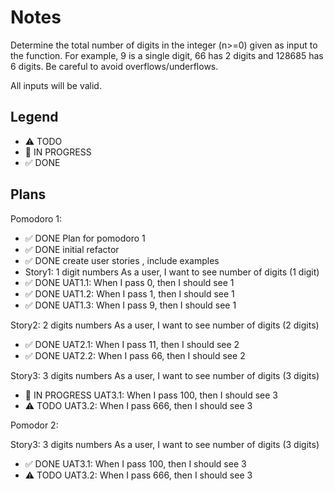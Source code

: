 # Notes

Determine the total number of digits in the integer (n>=0) given as input to the function. For example, 9 is a single digit, 66 has 2 digits and 128685 has 6 digits. Be careful to avoid overflows/underflows.

All inputs will be valid.

## Legend
- ⚠ TODO
- 🚧 IN PROGRESS
- ✅ DONE

## Plans

Pomodoro 1:
- ✅ DONE Plan for pomodoro 1
- ✅ DONE initial refactor
- ✅ DONE create user stories , include examples
- Story1: 1 digit numbers
As a user, I want to see number of digits (1 digit)
- ✅ DONE UAT1.1: When I pass 0, then I should see 1
- ✅ DONE UAT1.2: When I pass 1, then I should see 1
- ✅ DONE UAT1.3: When I pass 9, then I should see 1

Story2: 2 digits numbers
As a user, I want to see number of digits (2 digits)
- ✅ DONE UAT2.1: When I pass 11, then I should see 2
- ✅ DONE UAT2.2: When I pass 66, then I should see 2

Story3: 3 digits numbers
As a user, I want to see number of digits (3 digits)
- 🚧 IN PROGRESS UAT3.1: When I pass 100, then I should see 3
- ⚠ TODO UAT3.2: When I pass 666, then I should see 3

Pomodor 2:

Story3: 3 digits numbers
As a user, I want to see number of digits (3 digits)
- ✅ DONE UAT3.1: When I pass 100, then I should see 3
- ⚠ TODO UAT3.2: When I pass 666, then I should see 3